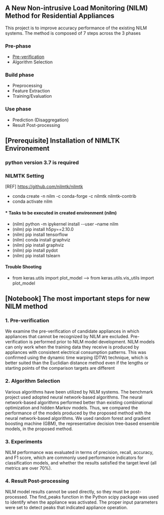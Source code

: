 ## A New Non-intrusive Load Monitoring (NILM) Method for Residential Appliances
This project is to improve accuracy performance of the existing NILM systems. 
The method is composed of 7 steps across the 3 phases

### Pre-phase
- [Pre-verification](#action1)
- Algorithm Selection

### Build phase
- Preprocessing
- Feature Extraction
- Training/Evaluation

### Use phase
- Prediction (Disaggregation)
- Result Post-processing

## [Prerequisite] Installation of NIMLTK Environement

### python version 3.7 is required



### NILMTK Setting 
[REF] https://github.com/nilmtk/nilmtk
-	conda create -n nilm -c conda-forge -c nilmtk nilmtk-contrib
-	conda activate nilm


#### * Tasks to be executed in created environment (nilm)
-	(nilm) python -m ipykernel install --user –name nilm
-	(nilm) pip install h5py==2.10.0
-	(nilm) pip install tensorflow
-	(nilm) conda install graphviz
-	(nilm) pip install graphviz
-	(nilm) pip install pydot
-	(nilm) pip install tslearn

#### Trouble Shooting
-	from keras.utils import plot_model --> from keras.utils.vis_utils import plot_model

## [Notebook] The most important steps for new NILM method

### <a name="action1" /> 1. Pre-verification
We examine the pre-verification of candidate appliances in which appliances that cannot be recognized by NILM are excluded.
Pre-verification is performed prior to NILM model development. NILM models can only work when the training data they receive is produced by appliances with consistent electrical consumption patterns. This was confirmed using the dynamic time warping (DTW) technique, which is better suited than the Euclidian distance method even if the lengths or starting points of the comparison targets are different

### <a name="action2" /> 2. Algorithm Selection
Various algorithms have been utilized by NILM systems. The benchmark project used adopted neural network-based algorithms. The neural network-based algorithms performed better than existing combinational optimization and hidden Markov models. Thus, we compared the performance of the models produced by the proposed method with the neural network-based algorithms. We used random forest and gradient boosting machine (GBM), the representative decision tree-based ensemble models, in the proposed method.

### <a name="action3" /> 3. Experiments
NILM performance was evaluated in terms of precision, recall, accuracy, and F1 score, which are commonly used performance indicators for classification models, and whether the results satisfied the target level (all metrics are over 70%).

### <a name="action4" /> 4. Result Post-processing
NILM model results cannot be used directly, so they must be post-processed. The find_peaks function in the Python scipy package was used to identify when the appliance was activated. The proper input parameters were set to detect peaks that indicated appliance operation.
